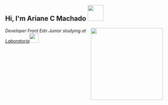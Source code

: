 <h2> Hi, I'm Ariane C Machado <img src="https://media.giphy.com/media/mGcNjsfWAjY5AEZNw6/giphy.gif" width="50"></h2>
<img align='right' src="https://media.giphy.com/media/v0LAGiKClWTjZD7Per/giphy.gif" width="230">
<p><em>Developer Front Edn Junior studying at <a href="https://www.laboratoria.la/br">Laboratoria</a><img src="https://v.fastcdn.co/u/cf943cfe/27418802-0-Laboratoria-Logo-RGB.png" width="30">
</em></p>

<!---
ArianeCMachado/ArianeCMachado is a ✨ special ✨ repository because its `README.md` (this file) appears on your GitHub profile.
You can click the Preview link to take a look at your changes.
--->
